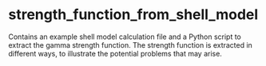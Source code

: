 # strength_function_from_shell_model
Contains an example shell model calculation file and a Python script to extract the gamma strength function. The strength function is extracted in different ways, to illustrate the potential problems that may arise.
